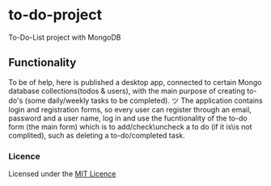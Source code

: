 # to-do-project

To-Do-List project with MongoDB

## Functionality
To be of help, here is published a desktop app, connected to certain Mongo database collections(todos & users), 
with the main purpose of creating to-do's (some daily/weekly tasks to be completed). ツ
The application contains login and registration forms, so every user can register through an email, password and a user name,
log in and use the fucntionality of the to-do form (the main form) which is
to add/check\uncheck a to do (if it is\is not complited), such as deleting a to-do/completed task.

### Licence

Licensed under the [MIT Licence](LICENSE)
